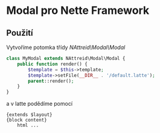 # Modal pro Nette Framework

## Použití
Vytvoříme potomka třídy *NAttreid\Modal\Modal*
```php
class MyModal extends NAttreid\Modal\Modal {
    public function render() {
        $template = $this->template;
        $template->setFile(__DIR__ . '/default.latte');
        parent::render();
    }
}
```

a v latte podědíme pomocí 
```latte
{extends $layout}
{block content}
    html ...
```